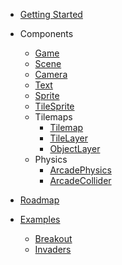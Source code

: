 - [Getting Started](getting-started)
- Components

  - [Game](components/game)
  - [Scene](components/scene)
  - [Camera](components/camera)
  - [Text](components/text)
  - [Sprite](components/sprite)
  - [TileSprite](components/tile-sprite)
  - Tilemaps
    - [Tilemap](components/tilemap)
    - [TileLayer](components/tile-layer)
    - [ObjectLayer](components/object-layer)
  - Physics
    - [ArcadePhysics](components/arcade-physics)
    - [ArcadeCollider](components/arcade-collider)

- [Roadmap](roadmap)
- [Examples](https://github.com/mattjennings/svelte-phaser/tree/master/examples)
  - [Breakout](https://svelte-phaser.com/examples/breakout/)
  - [Invaders](https://svelte-phaser.com/examples/invaders/)
